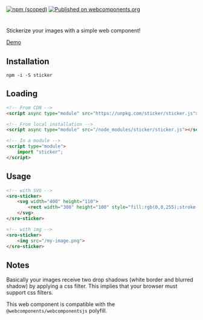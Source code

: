 [![npm (scoped)](https://img.shields.io/npm/v/@cycle/core.svg)](https://www.npmjs.com/package/stickerize)
[![Published on webcomponents.org](https://img.shields.io/badge/webcomponents.org-published-blue.svg)](https://www.webcomponents.org/element/stickerize)

# <sro-sticker>

Stickerize your images with a simple web component!

[Demo](https://sroettering.github.io/stickerize/)

## Installation
```
npm -i -S sticker
```

## Loading
```html
<!-- From CDN -->
<script async type="module" src="https://unpkg.com/sticker/sticker.js"></script>

<!-- From local installation -->
<script async type="module" src="/node_modules/sticker/sticker.js"></script>

<!-- In a module -->
<script type="module">
    import "sticker";
</script>
```

## Usage
<!--
```
<custom-element-demo>
    <template>
        <link rel="import" href="stickerize.html">
    </template>
</custom-element-demo>
```
-->
```html
<!-- with SVG -->
<sro-sticker>
    <svg width="400" height="110">
        <rect width="300" height="100" style="fill:rgb(0,0,255);stroke-width:3;stroke:rgb(0,0,0)" />
    </svg>
</sro-sticker>

<!-- with img -->
<sro-sticker>
    <img src="/my-image.png">
</sro-sticker>
```

## Notes
Basically your images receive two drop shadows (white border and blurred shadow) by applying a css filter.
This implies that your browser must support css filters.

This web component is compatible with the `@webcomponents/webcomponentsjs` polyfill.

